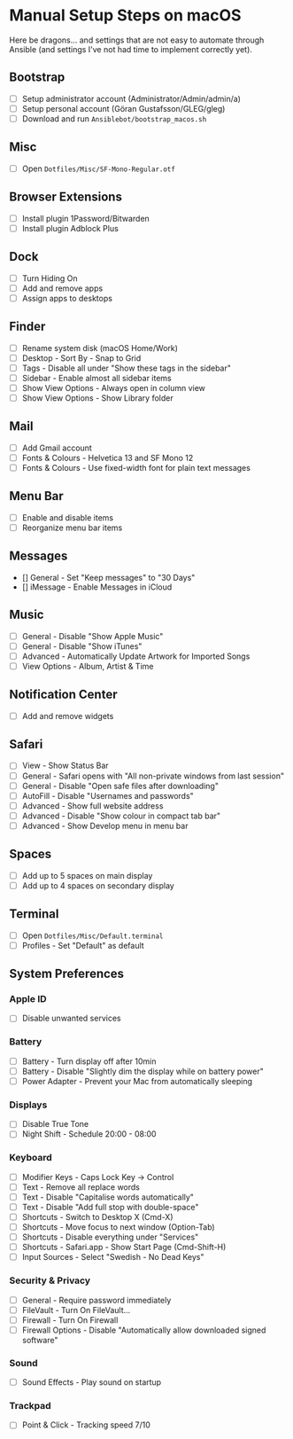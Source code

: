# Manual Setup Steps on macOS

Here be dragons... and settings that are not easy to automate through Ansible
(and settings I've not had time to implement correctly yet).

## Bootstrap
- [ ] Setup administrator account (Administrator/Admin/admin/a)
- [ ] Setup personal account (Göran Gustafsson/GLEG/gleg)
- [ ] Download and run `Ansiblebot/bootstrap_macos.sh`

## Misc
- [ ] Open `Dotfiles/Misc/SF-Mono-Regular.otf`

## Browser Extensions
- [ ] Install plugin 1Password/Bitwarden
- [ ] Install plugin Adblock Plus

## Dock
- [ ] Turn Hiding On
- [ ] Add and remove apps
- [ ] Assign apps to desktops

## Finder
- [ ] Rename system disk (macOS Home/Work)
- [ ] Desktop - Sort By - Snap to Grid
- [ ] Tags - Disable all under "Show these tags in the sidebar"
- [ ] Sidebar - Enable almost all sidebar items
- [ ] Show View Options - Always open in column view
- [ ] Show View Options - Show Library folder

## Mail
- [ ] Add Gmail account
- [ ] Fonts & Colours - Helvetica 13 and SF Mono 12
- [ ] Fonts & Colours - Use fixed-width font for plain text messages

## Menu Bar
- [ ] Enable and disable items
- [ ] Reorganize menu bar items

## Messages
- [] General - Set "Keep messages" to "30 Days"
- [] iMessage - Enable Messages in iCloud

## Music
- [ ] General - Disable "Show Apple Music"
- [ ] General - Disable "Show iTunes"
- [ ] Advanced - Automatically Update Artwork for Imported Songs
- [ ] View Options - Album, Artist & Time

## Notification Center
- [ ] Add and remove widgets

## Safari
- [ ] View - Show Status Bar
- [ ] General - Safari opens with "All non-private windows from last session"
- [ ] General - Disable "Open safe files after downloading"
- [ ] AutoFill - Disable "Usernames and passwords"
- [ ] Advanced - Show full website address
- [ ] Advanced - Disable "Show colour in compact tab bar"
- [ ] Advanced - Show Develop menu in menu bar

## Spaces
- [ ] Add up to 5 spaces on main display
- [ ] Add up to 4 spaces on secondary display

## Terminal
- [ ] Open `Dotfiles/Misc/Default.terminal`
- [ ] Profiles - Set "Default" as default

## System Preferences

### Apple ID
- [ ] Disable unwanted services

### Battery
- [ ] Battery - Turn display off after 10min
- [ ] Battery - Disable "Slightly dim the display while on battery power"
- [ ] Power Adapter - Prevent your Mac from automatically sleeping

### Displays
- [ ] Disable True Tone
- [ ] Night Shift - Schedule 20:00 - 08:00

### Keyboard
- [ ] Modifier Keys - Caps Lock Key -> Control
- [ ] Text - Remove all replace words
- [ ] Text - Disable "Capitalise words automatically"
- [ ] Text - Disable "Add full stop with double-space"
- [ ] Shortcuts - Switch to Desktop X (Cmd-X)
- [ ] Shortcuts - Move focus to next window (Option-Tab)
- [ ] Shortcuts - Disable everything under "Services"
- [ ] Shortcuts - Safari.app - Show Start Page (Cmd-Shift-H)
- [ ] Input Sources - Select "Swedish - No Dead Keys"

### Security & Privacy
- [ ] General - Require password immediately
- [ ] FileVault - Turn On FileVault...
- [ ] Firewall - Turn On Firewall
- [ ] Firewall Options - Disable "Automatically allow downloaded signed software"

### Sound
- [ ] Sound Effects - Play sound on startup

### Trackpad
- [ ] Point & Click - Tracking speed 7/10
